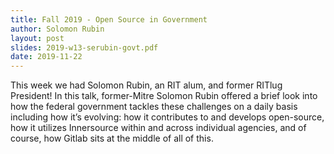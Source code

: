 ```yaml
---
title: Fall 2019 - Open Source in Government
author: Solomon Rubin
layout: post
slides: 2019-w13-serubin-govt.pdf
date: 2019-11-22
---
```


This week we had Solomon Rubin, an RIT alum, and former RITlug President! In this talk, former-Mitre Solomon Rubin offered a brief look into how the federal government tackles these challenges on a daily basis including how it’s evolving: how it contributes to and develops open-source, how it utilizes Innersource within and across individual agencies, and of course, how Gitlab sits at the middle of all of this.
